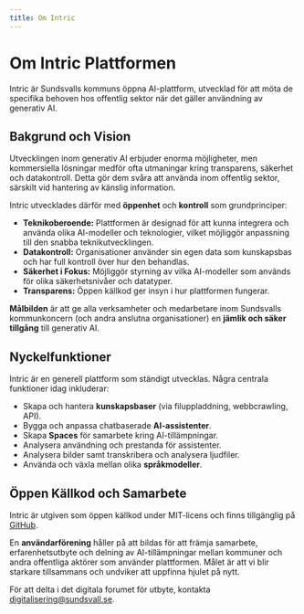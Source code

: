 ```yaml
---
title: Om Intric
---
```


# Om Intric Plattformen

Intric är Sundsvalls kommuns öppna AI-plattform, utvecklad för att möta de specifika behoven hos offentlig sektor när det gäller användning av generativ AI.

## Bakgrund och Vision

Utvecklingen inom generativ AI erbjuder enorma möjligheter, men kommersiella lösningar medför ofta utmaningar kring transparens, säkerhet och datakontroll. Detta gör dem svåra att använda inom offentlig sektor, särskilt vid hantering av känslig information.

Intric utvecklades därför med **öppenhet** och **kontroll** som grundprinciper:

*   **Teknikoberoende:** Plattformen är designad för att kunna integrera och använda olika AI-modeller och teknologier, vilket möjliggör anpassning till den snabba teknikutvecklingen.
*   **Datakontroll:** Organisationer använder sin egen data som kunskapsbas och har full kontroll över hur den behandlas.
*   **Säkerhet i Fokus:** Möjliggör styrning av vilka AI-modeller som används för olika säkerhetsnivåer och datatyper.
*   **Transparens:** Öppen källkod ger insyn i hur plattformen fungerar.

**Målbilden** är att ge alla verksamheter och medarbetare inom Sundsvalls kommunkoncern (och andra anslutna organisationer) en **jämlik och säker tillgång** till generativ AI.

## Nyckelfunktioner

Intric är en generell plattform som ständigt utvecklas. Några centrala funktioner idag inkluderar:

*   Skapa och hantera **kunskapsbaser** (via filuppladdning, webbcrawling, API).
*   Bygga och anpassa chatbaserade **AI-assistenter**.
*   Skapa **Spaces** för samarbete kring AI-tillämpningar.
*   Analysera användning och prestanda för assistenter.
*   Analysera bilder samt transkribera och analysera ljudfiler.
*   Använda och växla mellan olika **språkmodeller**.

## Öppen Källkod och Samarbete

Intric är utgiven som öppen källkod under MIT-licens och finns tillgänglig på [GitHub](https://github.com/sundsvallai/intric).

En **användarförening** håller på att bildas för att främja samarbete, erfarenhetsutbyte och delning av AI-tillämpningar mellan kommuner och andra offentliga aktörer som använder plattformen. Målet är att vi blir starkare tillsammans och undviker att uppfinna hjulet på nytt.

För att delta i det digitala forumet för utbyte, kontakta [digitalisering@sundsvall.se](mailto:digitalisering@sundsvall.se).
